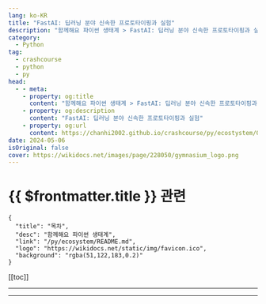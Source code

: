 ```yaml
---
lang: ko-KR
title: "FastAI: 딥러닝 분야 신속한 프로토타이핑과 실험"
description: "함께해요 파이썬 생태계 > FastAI: 딥러닝 분야 신속한 프로토타이핑과 실험"
category:
  - Python
tag: 
  - crashcourse
  - python
  - py
head:
  - - meta:
    - property: og:title
      content: "함께해요 파이썬 생태계 > FastAI: 딥러닝 분야 신속한 프로토타이핑과 실험"
    - property: og:description
      content: "FastAI: 딥러닝 분야 신속한 프로토타이핑과 실험"
    - property: og:url
      content: https://chanhi2002.github.io/crashcourse/py/ecostystem/05/gymnasium.html
date: 2024-05-06
isOriginal: false
cover: https://wikidocs.net/images/page/228050/gymnasium_logo.png
---
```


# {{ $frontmatter.title }} 관련

```component VPCard
{
  "title": "목차",
  "desc": "함께해요 파이썬 생태계",
  "link": "/py/ecosystem/README.md",
  "logo": "https://wikidocs.net/static/img/favicon.ico",
  "background": "rgba(51,122,183,0.2)"
}
```

[[toc]]

---

<SiteInfo
  name="FastAI: 딥러닝 분야 신속한 프로토타이핑과 실험 | WikiDocs"
  desc="함께해요 파이썬 생태계"
  url="https://wikidocs.net/228050"
  logo="https://wikidocs.net/static/img/favicon.ico"
  preview="https://wikidocs.net/images/page/228050/gymnasium_logo.png"/>

<!-- TODO: 작성 -->

---
